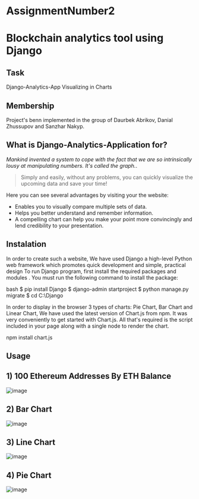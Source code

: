 # AssignmentNumber2
# Blockchain analytics tool using Django 
## Task
Django-Analytics-App Visualizing in Charts
## Membership
Project's benn implemented in the group of Daurbek Abrikov, Danial Zhussupov and Sanzhar Nakyp.
## What is Django-Analytics-Application for?

 *Mankind invented a system to cope with the fact that we are so intrinsically lousy at manipulating numbers. It's called the graph.*.

> Simply and easily, without any problems, you can quickly visualize the upcoming data and save your time!


Here you can see several advantages by visiting your the website:

- Enables you to visually compare multiple sets of data.
- Helps you better understand and remember information.
- A compelling chart can help you make your point more convincingly and lend credibility to your presentation.

## Instalation
In order to create such a website, We have used Django a high-level Python web framework which promotes quick development and simple, practical design
To run Django program, first install the required packages and modules . You must run the following command to install the package:

bash
$ pip install Django
$ django-admin startproject
$ python manage.py migrate
$ cd C:\Django 

In order to display in the browser 3 types of charts: Pie Chart, Bar Chart and Linear Chart, We have used the latest version of Chart.js from npm. It was very conveniently to get started with Chart.js. All that's required is the script included in your page along with a single <canvas> node to render the chart.

npm install chart.js
  
## Usage
## 1) 100 Ethereum Addresses By ETH Balance
![image](https://user-images.githubusercontent.com/74869146/153430747-57f70619-7e11-4fc4-b500-5cb7c8c5610c.png)

  
  
  
## 2) Bar Chart
![image](https://user-images.githubusercontent.com/74869146/153431772-6a69bd1b-0aee-406b-ada7-8f14434af564.png)

  
  
## 3) Line Chart
![image](https://user-images.githubusercontent.com/74869146/153430870-2ff0a48c-221c-4289-a347-a512ecddedf9.png)

  
  
## 4) Pie Chart
![image](https://user-images.githubusercontent.com/74869146/153430941-96561153-67b4-4229-869c-9598679c97d7.png)

  
 

